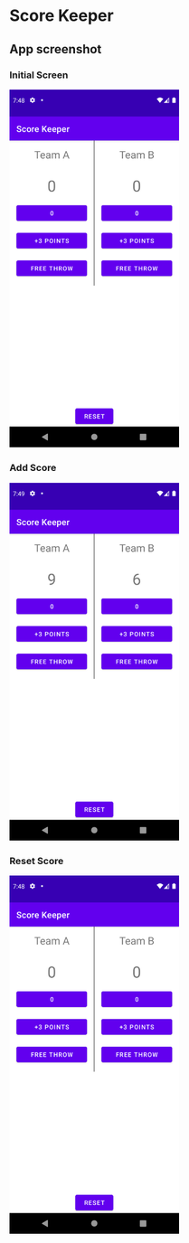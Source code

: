 # Score Keeper

## App screenshot

### Initial Screen

<img src="./initial-screen.png" width=300>

### Add Score

<img src="./add-score.png" width=300>

### Reset Score

<img src="./initial-screen.png" width=300>
